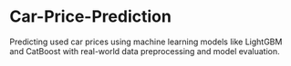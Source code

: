 # Car-Price-Prediction
Predicting used car prices using machine learning models like LightGBM and CatBoost with real-world data preprocessing and model evaluation.
